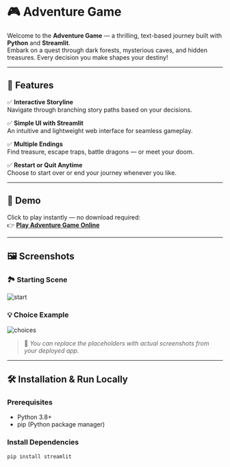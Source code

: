 # 🎮 Adventure Game

Welcome to the **Adventure Game** — a thrilling, text-based journey built with **Python** and **Streamlit**.  
Embark on a quest through dark forests, mysterious caves, and hidden treasures. Every decision you make shapes your destiny!

---

## 🌟 Features

✅ **Interactive Storyline**  
Navigate through branching story paths based on your decisions.

✅ **Simple UI with Streamlit**  
An intuitive and lightweight web interface for seamless gameplay.

✅ **Multiple Endings**  
Find treasure, escape traps, battle dragons — or meet your doom.

✅ **Restart or Quit Anytime**  
Choose to start over or end your journey whenever you like.

---

## 🚀 Demo

Click to play instantly — no download required:  
👉 [**Play Adventure Game Online**](https://adventuregame-dkcl3u6tajsyhptxr6zdjw.streamlit.app/)

---

## 🖼️ Screenshots

### 🏞️ Starting Scene
![start](https://via.placeholder.com/700x300.png?text=Welcome+to+the+Adventure+Game)

### 💡 Choice Example
![choices](https://via.placeholder.com/700x300.png?text=Two+Paths%3A+Left+or+Right%3F)

> 📸 *You can replace the placeholders with actual screenshots from your deployed app.*

---

## 🛠️ Installation & Run Locally

### Prerequisites
- Python 3.8+
- pip (Python package manager)

### Install Dependencies
```bash
pip install streamlit
